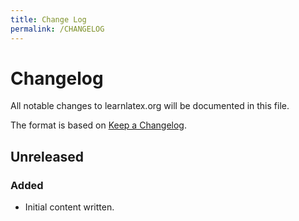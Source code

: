 ```yaml
---
title: Change Log
permalink: /CHANGELOG
---
```


# Changelog

All notable changes to learnlatex.org will be documented in this
file.

The format is based on [Keep a
Changelog](https://keepachangelog.com/en/1.0.0/).

## Unreleased

### Added
- Initial content written.
